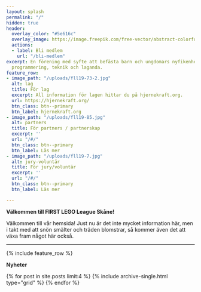 ```yaml
---
layout: splash
permalink: "/"
hidden: true
header:
  overlay_color: "#5e616c"
  overlay_image: https://image.freepik.com/free-vector/abstract-colorful-fun-background_1115-2340.jpg
  actions:
  - label: Bli medlem
    url: "/bli-medlem"
excerpt: En förening med syfte att befästa barn och ungdomars nyfikenhet kring problemlösning,
  programmering, teknik och laganda.
feature_row:
- image_path: "/uploads/fll19-73-2.jpg"
  alt: lag
  title: För lag
  excerpt: All information för lagen hittar du på hjernekraft.org.
  url: https://hjernekraft.org/
  btn_class: btn--primary
  btn_label: hjernekraft.org
- image_path: "/uploads/fll19-85.jpg"
  alt: partners
  title: För partners / partnerskap
  excerpt: ''
  url: "/#/"
  btn_class: btn--primary
  btn_label: Läs mer
- image_path: "/uploads/fll19-7.jpg"
  alt: jury-voluntär
  title: För jury/voluntär
  excerpt: ''
  url: "/#/"
  btn_class: btn--primary
  btn_label: Läs mer

---
```

**Välkommen till FIRST LEGO League Skåne!**

Välkommen till vår hemsida! Just nu är det inte mycket information här, men i takt med att snön smälter och träden blomstrar, så kommer även det att växa fram något här också.

***

{% include feature_row %}

**Nyheter**

{% for post in site.posts limit:4 %}
{% include archive-single.html type="grid" %}
{% endfor %}